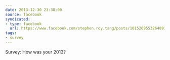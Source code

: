 ```yaml
---
date: 2013-12-30 23:38:00
source: facebook
syndicated:
- type: facebook
  url: https://www.facebook.com/stephen.roy.tang/posts/10152695532648912
tags:
- survey
---
```


Survey: How was your 2013?